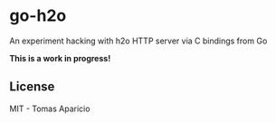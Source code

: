 # go-h2o

An experiment hacking with h2o HTTP server via C bindings from Go

**This is a work in progress!**

## License

MIT - Tomas Aparicio

